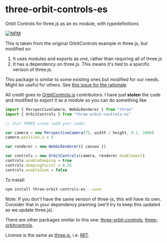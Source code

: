 # three-orbit-controls-es
Orbit Controls for three.js as an es module, with typedefinitions

[![NPM](https://nodei.co/npm-dl/three-orbit-controls-es.png)](https://nodei.co/npm-dl/three-orbit-controls-es/)

This is taken from the original OrbitControls example in three.js, but modified so:
1) It uses modules and exports as one, rather than requiring all of three.js
2) It has a dependency on three.js. This means it's tied to a specific verison of three.js.

This package is similar to some existing ones but modified for our needs. Might be useful for others. See [this issue for the rationale](https://github.com/mattdesl/three-orbit-controls/issues/17) 

All credit goes to [OrbitControls.js][original_orbitcontrols] contributors.
I have just **stolen** the code and modified to export it as a module
so you can do something like

```javascript
import { PerspectiveCamera, WebGLRenderer } from "three"
import { OrbitControls } from "three-orbit-controls-es"

// Init THREE scene (add your code)

var camera = new PerspectiveCamera(75, width / height, 0.1, 1000)
camera.position.z = 5

var renderer = new WebGLRenderer({ canvas })

var controls = new OrbitControls(camera, renderer.domElement)
controls.enableDamping = true
controls.dampingFactor = 0.25
controls.enableZoom = false
```

To install:

```bash
npm install three-orbit-controls-es --save
```

Note: If you don't have the same version of three-js, this will have its own. Consider that in your dependency planning (we'll try to keep this updated as we update three.js).

There are other packages similar to this one: [three-orbit-controls], [three-orbitcontrols].

License is the same as [three.js], i.e. [MIT].

[original_orbitcontrols]: https://github.com/mrdoob/three.js/tree/master/examples/js/controls/OrbitControls.js "OrbitControls.js"
[three.js]: http://threejs.org/ "three.js"
[MIT]: https://github.com/mrdoob/three.js/blob/master/LICENSE "three.js license"
[three-orbit-controls]: https://www.npmjs.com/package/three-orbit-controls "three-orbit-controls"
[three-orbitcontrols]: https://www.npmjs.com/package/three-orbit-controls "three-orbitcontrols"
